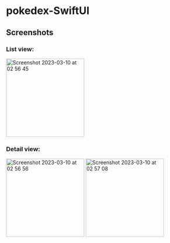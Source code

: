 # pokedex-SwiftUI
## Screenshots
### List view:
<img width="214" alt="Screenshot 2023-03-10 at 02 56 45" src="https://user-images.githubusercontent.com/81275903/224204486-2487fc97-dee4-4d9a-bd63-ef96d1c29b1e.png">

### Detail view:
<img width="214" alt="Screenshot 2023-03-10 at 02 56 56" src="https://user-images.githubusercontent.com/81275903/224204525-7e5cf2c4-e58c-4555-b741-2e42cf970b84.png"> <img width="214" alt="Screenshot 2023-03-10 at 02 57 08" src="https://user-images.githubusercontent.com/81275903/224204538-3655c49b-d16a-46f5-84c2-e525db6b3db5.png">
